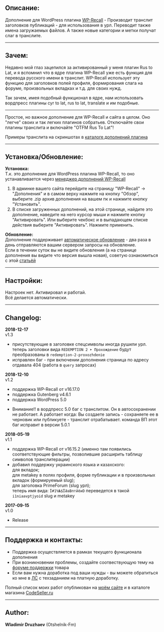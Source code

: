## Описание:  

Дополнение для WordPress плагина [WP-Recall](https://wordpress.org/plugins/wp-recall/) - Производит транслит заголовков публикаций - для использования в урл. Переводит также имена загружаемых файлов. А также новые категории и метки получат слаг в транслите.  

------------------------------

## Зачем:  

Недавно мой глаз зацепился за активированный у меня плагин Rus to Lat, и я вспомнил что в ядре плагина WP-Recall уже есть функция для перевода русского имени в транслит. WP-Recall использует эту функцию для заголовков полей профиля, формирования слага на форуме, произвольных вкладках и т.д. для своих нужд.  

Так зачем, имея подобный функционал в ядре, нам использовать вордпресс плагины cyr to lat, rus to lat, translate и им подобные.  

------------------------------

Простое, но важное дополнение для WP-Recall и сайта в целом. Оно "легче" своих и так легких плагинов собратьев. Отключайте свои плагины транслита и включайте "OTFM Rus To Lat"!  

Примеры транслита на скриншотах в [каталоге дополнений плагина](https://codeseller.ru/products/otfm-rus-to-lat/)  

------------------------------

## Установка/Обновление:  

**Установка:**  
Т.к. это дополнение для WordPress плагина WP-Recall, то оно устанавливается через [менеджер дополнений WP-Recall](https://codeseller.ru/obshhie-svedeniya-o-dopolneniyax-wp-recall/)  

1. В админке вашего сайта перейдите на страницу "WP-Recall" -> "Дополнения" и в самом верху нажмите на кнопку "Обзор", выберите .zip архив дополнения на вашем пк и нажмите кнопку "Установить".  
2. В списке загруженных дополнений, на этой странице, найдите это дополнение, наведите на него курсор мыши и нажмите кнопку "Активировать". Или выберите чекбокс и в выпадающем списке действия выберите "Активировать". Нажмите применить.  


**Обновление:**  
Дополнение поддерживает [автоматическое обновление](https://codeseller.ru/avtomaticheskie-obnovleniya-dopolnenij-plagina-wp-recall/) - два раза в день отправляются вашим сервером запросы на обновление.  
Если в течении суток вы не видите обновления (а на странице дополнения вы видите что версия вышла новая), советую ознакомиться с этой [статьёй](https://codeseller.ru/post-group/rabota-wordpress-krona-cron-prinuditelnoe-vypolnenie-kron-zadach-dlya-wp-recall/) 

------------------------------

## Настройки:  
Настроек нет. Активировал и работай.  
Всё делается автоматически.  

------------------------------

## Changelog:  
**2018-12-17**  
v1.3  
* присутствующие в заголовке спецсимволы иногда рушили урл.  
теперь заголовки вида `REDEMPTION 2 ➤ Прохождение` будут преобразованы в `redemption-2-proxozhdenie`  
* исправлен баг - при включении дополнения страница по адресу отдавала 404 (работа в `query` запросах)  


**2018-12-10**  
v1.2  
* поддержка WP-Recall от v16.17.0  
* поддержка Gutenberg v4.6.1  
* поддержка WordPress 5.0
- Внимание!! в вордпресс 5.0 баг с транслитом. Он в автосохранении не работает. А работает когда: Вы создаете запись - сохраняете ее в черновик или публикуете - транслит отрабатывает.
команда ВП этот баг исправит в версии 5.0.1


**2018-05-19**  
v1.1  
* поддержка WP-Recall от v16.15.2 (именно там появились соответствующие фильтры, позволившие расширить таблицу символов транслитерации)  
* добавил поддержку украинского языка и казахского:  
для вкладок;  
для metakey в полях профиля, форме публикации и в произвольных вкладок (формируемый slug);  
для заголовка PrimeForum (slug урл);  
теперь имя вида:  `Ї#1%№$ЇӘаВптйёиD` переведется в такой `i1niaavptjyoid` slug и metakey  

**2017-09-15**  
v1.0  
*  Release  

------------------------------

## Поддержка и контакты:  

* Поддержка осуществляется в рамках текущего функционала дополнения  
* При возникновении проблемы, создайте соотвествующую тему на [форуме поддержки](https://codeseller.ru/forum/product-15871/) товара  
* Если вам нужна доработка под ваши нужды - вы можете обратиться ко мне в [ЛС](https://codeseller.ru/author/otshelnik-fm/?tab=chat) с техзаданием на платную доработку.  

Полный список моих работ опубликован на [моём сайте](https://otshelnik-fm.ru/all-my-addons-for-wp-recall/?utm_source=free-addons&utm_medium=addon-description&utm_campaign=otfm-rus-to-lat&utm_content=codeseller.ru&utm_term=all-my-addons) и в каталоге магазина [CodeSeller.ru](https://codeseller.ru/author/otshelnik-fm/?tab=publics&subtab=type-products)  

------------------------------

## Author:  

**Wladimir Druzhaev** (Otshelnik-Fm)  
